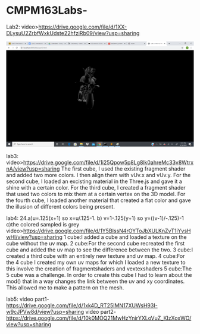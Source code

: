 # CMPM163Labs- 
Lab2:
video>https://drive.google.com/file/d/1XX-DLysuU2ZrbfWxkUdste22hfziRb09/view?usp=sharing

![](lab2/imgs/lab2.png)

lab3:
video>https://drive.google.com/file/d/1i25Qpow5p8Lg8lk0ahreMc33v8WtrxnA/view?usp=sharing
The first cube, I used the existing fragment shader and added two more colors. I then align them with vUv.x and vUv.y.
For the second cube, I loaded an excisting material in the Three.js and gave it a shine with a certain color.
For the third cube, I created a fragment shader that used two colors to mix them at a certain vertex on the 3D model.
For the fourth cube, I loaded another material that created a flat color and gave the illusion of different colors being present.

lab4:
24.a)u=.125(x+1) so x=u/.125-1. b) v=1-.125(y+1) so y=((v-1)/-.125)-1 c)the colored sampled is grey 
video>https://drive.google.com/file/d/1Y5BIssN4rOYToJbXULKnZvT1iYvsHwHl/view?usp=sharing
1 cube:I added a cube and loaded a texture on the cube without the uv map.
2 cube:For the second cube recreated the first cube and added the uv map to see the difference between the two.
3 cube:I created a third cube with an entirely new texture and uv map.
4 cube:For the 4 cube I created my own uv maps for which I loaded a new texture to this involve the creation of fragmentshaders and vextexshaders
5 cube:The 5 cube was a challenge. In order to create this cube I had to learn about the mod() that in a way changes the link between the uv and xy coordinates. This allowed me to make a pattern on the mesh.

lab5:
video part1-https://drive.google.com/file/d/1xk4D_RT25IMN17XUWsH93I-w9cJPVw8d/view?usp=sharing
video part2-https://drive.google.com/file/d/10k0MOQ21MwHzYnirYXLoVuZ_KIzXoxWO/view?usp=sharing
